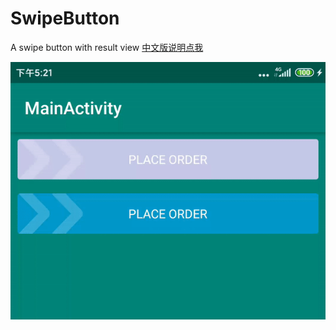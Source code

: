 # SwipeButton
A swipe button with result view [中文版说明点我](https://github.com/LeonChen1024/SwipeButton/blob/master/README-cn.md)

![](screenshot/effect.gif)

# 



